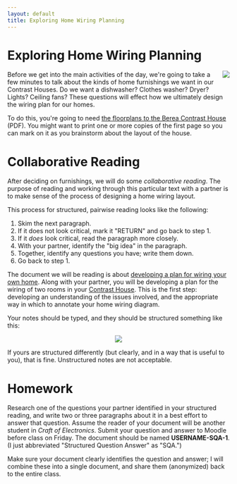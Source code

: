```yaml
---
layout: default
title: Exploring Home Wiring Planning
---
```


# Exploring Home Wiring Planning

<img align="right" src="{{site.url}}/images/berea-contrast-house-revised-floorplan-300.png" />

Before we get into the main activities of the day, we're going to take a few minutes to talk about the kinds of home furnishings we want in our Contrast Houses. Do we want a dishwasher? Clothes washer? Dryer? Lights? Ceiling fans? These questions will effect how we ultimately design the wiring plan for our homes.

To do this, you're going to need [the floorplans to the Berea Contrast House]({{site.url}}/downloads/berea-contrast-house-floorplan.pdf) (PDF). You might want to print one or more copies of the first page so you can mark on it as you brainstorm about the layout of the house.

# Collaborative Reading

After deciding on furnishings, we will do some *collaborative reading*. The purpose of reading and working through this particular text with a partner is to make sense of the process of designing a home wiring layout.

This process for structured, pairwise reading looks like the following:

1. Skim the next paragraph.
1. If it does not look critical, mark it "RETURN" and go back to step 1.
1. If it *does* look critical, read the paragraph more closely.
1. With your partner, identify the "big idea" in the paragraph.
1. Together, identify any questions you have; write them down.
1. Go back to step 1.

The document we will be reading is about [developing a plan for wiring your own home](http://handyman-do-it-yourself.com/house-wiring-diagrams/). Along with your partner, you will be developing a plan for the wiring of two rooms in your [Contrast House]({{site.url}}/bereacontrasthouse/). This is the first step: developing an understanding of the issues involved, and the appropriate way in which to annotate your home wiring diagram.

Your notes should be typed, and they should be structured something like this:

<div align="center">
<img src="{{site.url}}/images/structured-reading-outline.jpg" />
</div>

If yours are structured differently (but clearly, and in a way that is useful to you), that is fine. Unstructured notes are not acceptable.

# Homework

Research one of the questions your partner identified in your structured reading, and write two or three paragraphs about it in a best effort to answer that question. Assume the reader of your document will be another student in <em>Craft of Electronics</em>. Submit your question and answer to Moodle before class on Friday. The document should be named **USERNAME-SQA-1**. (I just abbreviated "Structured Question Answer" as "SQA.")

Make sure your document clearly identifies the question and answer; I will combine these into a single document, and share them (anonymized) back to the entire class.
